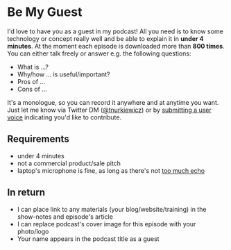 # Be My Guest

I'd love to have you as a guest in my podcast!
All you need is to know some technology or concept really well and be able to explain it in **under 4 minutes**.
At the moment each episode is downloaded more than **800 times**.
You can either talk freely or answer e.g. the following questions:

* What is ...?
* Why/how ... is useful/important?
* Pros of ...
* Cons of ...

It's a monologue, so you can record it anywhere and at anytime you want.
Just let me know via Twitter DM ([@tnurkiewicz](https://twitter.com/tnurkiewicz)) or by [submitting a user voice](https://github.com/nurkiewicz/256/issues/new/choose) indicating you'd like to contribute.

## Requirements

* under 4 minutes
* not a commercial product/sale pitch
* laptop's microphone is fine, as long as there's not [too much echo](https://www.youtube.com/watch?v=xgL51PXBd1A)

## In return

* I can place link to any materials (your blog/website/training) in the show-notes and episode's article
* I can replace podcast's cover image for this episode with your photo/logo
* Your name appears in the podcast title as a guest
